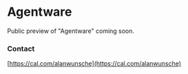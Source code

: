# Agentware 

Public preview of "Agentware" coming soon.


### Contact
[https://cal.com/alanwunsche](https://cal.com/alanwunsche)
